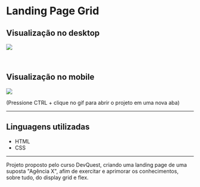 # Landing Page Grid

## Visualização no desktop
[<img src="./src/design/desktop.gif">](https://duardohenrique.github.io/landing-page-grid/)

<br>

## Visualização no mobile
[<img src="./src/design/mobile.gif">](https://duardohenrique.github.io/landing-page-grid/)

(Pressione CTRL + clique no gif para abrir o projeto em uma nova aba)

<hr>

## Linguagens utilizadas
- HTML
- CSS

<hr>

<p>Projeto proposto pelo curso DevQuest, criando uma landing page de uma suposta "Agência X", afim de exercitar e aprimorar os conhecimentos, sobre tudo, do display grid e flex.</p>
